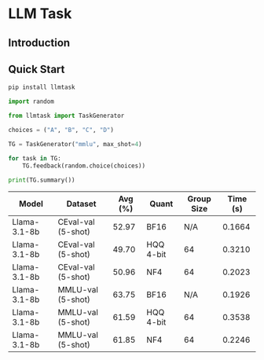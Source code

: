 # LLM Task

## Introduction



## Quick Start

```bash
pip install llmtask
```


```python
import random

from llmtask import TaskGenerator

choices = ("A", "B", "C", "D")

TG = TaskGenerator("mmlu", max_shot=4)

for task in TG:
    TG.feedback(random.choice(choices))

print(TG.summary())
```



| Model        | Dataset            | Avg (%) | Quant     | Group Size | Time (s) |
| ------------ | ------------------ | ------- | --------- | ---------- | -------- |
| Llama-3.1-8b | CEval-val (5-shot) | 52.97   | BF16      | N/A        | 0.1664   |
| Llama-3.1-8b | CEval-val (5-shot) | 49.70   | HQQ 4-bit | 64         | 0.3210   |
| Llama-3.1-8b | CEval-val (5-shot) | 50.96   | NF4       | 64         | 0.2023   |
| Llama-3.1-8b | MMLU-val (5-shot)  | 63.75   | BF16      | N/A        | 0.1926   |
| Llama-3.1-8b | MMLU-val (5-shot)  | 61.59   | HQQ 4-bit | 64         | 0.3538   |
| Llama-3.1-8b | MMLU-val (5-shot)  | 61.85   | NF4       | 64         | 0.2246   |



